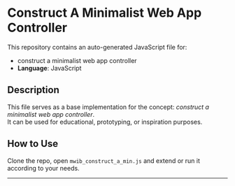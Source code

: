 # Construct A Minimalist Web App Controller

This repository contains an auto-generated JavaScript file for:

- construct a minimalist web app controller
- **Language**: JavaScript

## Description

This file serves as a base implementation for the concept: *construct a minimalist web app controller*.  
It can be used for educational, prototyping, or inspiration purposes.

## How to Use

Clone the repo, open `mwib_construct_a_min.js` and extend or run it according to your needs.

---


